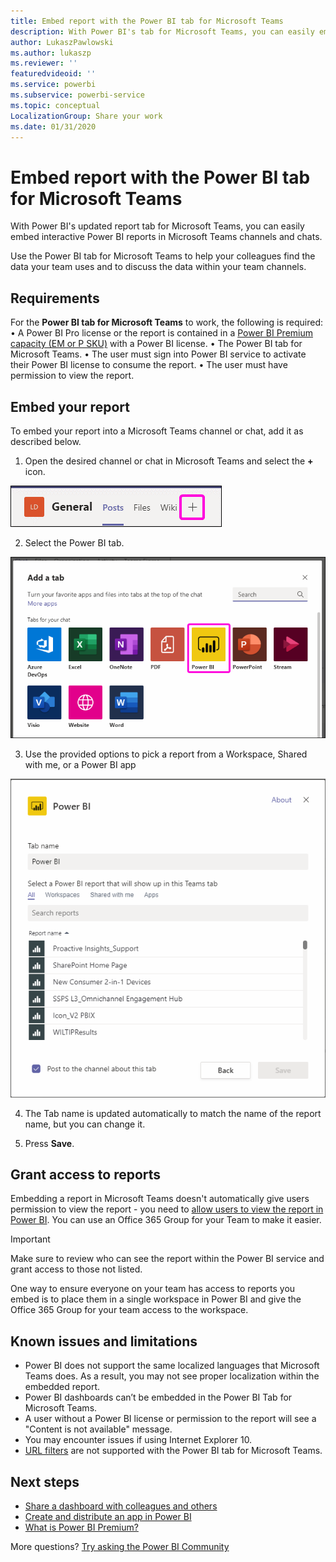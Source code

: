```yaml
---
title: Embed report with the Power BI tab for Microsoft Teams
description: With Power BI's tab for Microsoft Teams, you can easily embed interactive Power BI reports in channels and chats.
author: LukaszPawlowski
ms.author: lukaszp
ms.reviewer: ''
featuredvideoid: ''
ms.service: powerbi
ms.subservice: powerbi-service
ms.topic: conceptual
LocalizationGroup: Share your work
ms.date: 01/31/2020
---
```


# Embed report with the Power BI tab for Microsoft Teams

With Power BI's updated report tab for Microsoft Teams, you can easily embed interactive Power BI reports in Microsoft Teams channels and chats.

Use the Power BI tab for Microsoft Teams to help your colleagues find the data your team uses and to discuss the data within your team channels.

## Requirements

For the **Power BI tab for Microsoft Teams** to work, the following is required:
•	A Power BI Pro license or the report is contained in a [Power BI Premium capacity (EM or P SKU)](service-premium-what-is.md) with a Power BI license.
•	The Power BI tab for Microsoft Teams.
•	The user must sign into Power BI service to activate their Power BI license to consume the report.
•	The user must have permission to view the report.

## Embed your report
To embed your report into a Microsoft Teams channel or chat, add it as described below.

1. Open the desired channel or chat in Microsoft Teams and select the **+** icon.

![Add a tab to a channel or chat](media/service-embed-report-microsoft-teams/service-embed-report-microsoft-teams-add.png)

2. Select the Power BI tab.

![Microsoft Teams tab list showing Power BI](media/service-embed-report-microsoft-teams/service-embed-report-microsoft-teams-tab.png)

3. Use the provided options to pick a report from a Workspace, Shared with me, or a Power BI app

![Power BI tab for Microsoft Teams settings](media/service-embed-report-microsoft-teams/service-embed-report-microsoft-teams-tab-settings.png)

4. The Tab name is updated automatically to match the name of the report name, but you can change it. 

5. Press **Save**.


## Grant access to reports

Embedding a report in Microsoft Teams doesn't automatically give users permission to view the report - you need to [allow users to view the report in Power BI](service-share-dashboards.md). You can use an Office 365 Group for your Team to make it easier. 

> [!IMPORTANT]
> Make sure to review who can see the report within the Power BI service and grant access to those not listed.

One way to ensure everyone on your team has access to reports you embed is to place them in a single workspace in Power BI and give the Office 365 Group for your team access to the workspace.

## Known issues and limitations

* Power BI does not support the same localized languages that Microsoft Teams does. As a result, you may not see proper localization within the embedded report.
* Power BI dashboards can’t be embedded in the Power BI Tab for Microsoft Teams.
* A user without a Power BI license or permission to the report will see a "Content is not available" message.
* You may encounter issues if using Internet Explorer 10. <!--You can look at the [browsers support for Power BI](consumer/end-user-browsers.md) and for [Office 365](https://products.office.com/office-system-requirements#Browsers-section). -->
* [URL filters](service-url-filters.md) are not supported with the Power BI tab for Microsoft Teams.

## Next steps
* [Share a dashboard with colleagues and others](service-share-dashboards.md)  
* [Create and distribute an app in Power BI](service-create-distribute-apps.md)  
* [What is Power BI Premium?](service-premium-what-is.md)

More questions? [Try asking the Power BI Community](https://community.powerbi.com/)
